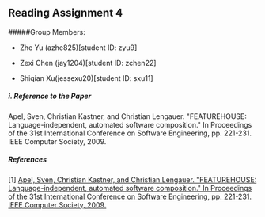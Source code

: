 ## Reading Assignment 4
#####Group Members:

- Zhe Yu (azhe825)[student ID: zyu9]

- Zexi Chen (jay1204)[student ID: zchen22]

- Shiqian Xu(jessexu20)[student ID: sxu11]

##### i. Reference to the Paper
Apel, Sven, Christian Kastner, and Christian Lengauer. "FEATUREHOUSE: Language-independent, automated software composition." In Proceedings of the 31st International Conference on Software Engineering, pp. 221-231. IEEE Computer Society, 2009.




##### References  
[1] [Apel, Sven, Christian Kastner, and Christian Lengauer. "FEATUREHOUSE: Language-independent, automated software composition." In Proceedings of the 31st International Conference on Software Engineering, pp. 221-231. IEEE Computer Society, 2009.](http://dl.acm.org/citation.cfm?id=1555038)
